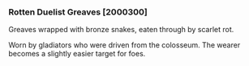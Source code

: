 ### Rotten Duelist Greaves [2000300]

Greaves wrapped with bronze snakes, eaten through by scarlet rot.

Worn by gladiators who were driven from the colosseum. The wearer becomes a slightly easier target for foes.